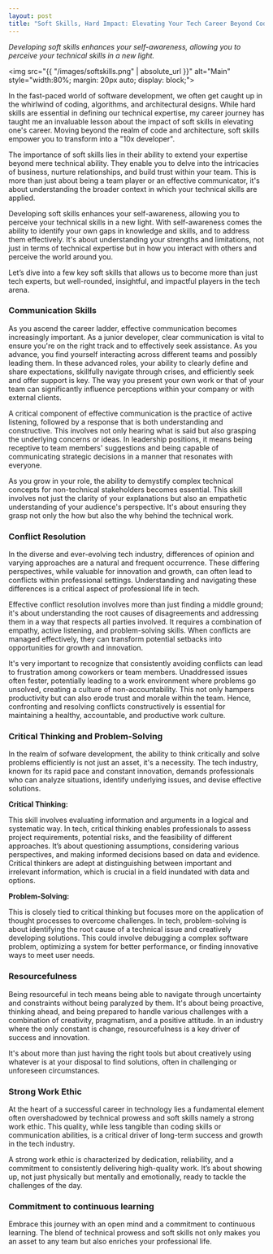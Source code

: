 ```yaml
---
layout: post
title: "Soft Skills, Hard Impact: Elevating Your Tech Career Beyond Codingy"
---
```

_Developing soft skills enhances your self-awareness, allowing you to perceive your technical skills in a new light._

<img src="{{ "/images/softskills.png" | absolute_url }}" alt="Main" style="width:80%; margin: 20px auto; display: block;">

In the fast-paced world of software development, we often get caught up in the whirlwind of coding, algorithms, and architectural designs. While hard skills are essential in defining our technical expertise, my career journey has taught me an invaluable lesson about the impact of soft skills in elevating one's career. Moving beyond the realm of code and architecture, soft skills empower you to transform into a "10x developer".

The importance of soft skills lies in their ability to extend your expertise beyond mere technical ability. They enable you to delve into the intricacies of business, nurture relationships, and build trust within your team. This is more than just about being a team player or an effective communicator, it's about understanding the broader context in which your technical skills are applied.

Developing soft skills enhances your self-awareness, allowing you to perceive your technical skills in a new light. With self-awareness comes the ability to identify your own gaps in knowledge and skills, and to address them effectively. It's about understanding your strengths and limitations, not just in terms of technical expertise but in how you interact with others and perceive the world around you.

Let’s dive into a few key soft skills that allows us to become more than just tech experts, but well-rounded, insightful, and impactful players in the tech arena.

### Communication Skills
As you ascend the career ladder, effective communication becomes increasingly important. As a junior developer, clear communication is vital to ensure you're on the right track and to effectively seek assistance. As you advance, you find yourself interacting across different teams and possibly leading them. In these advanced roles, your ability to clearly define and share expectations, skillfully navigate through crises, and efficiently seek and offer support is key. The way you present your own work or that of your team can significantly influence perceptions within your company or with external clients.

A critical component of effective communication is the practice of active listening, followed by a response that is both understanding and constructive. This involves not only hearing what is said but also grasping the underlying concerns or ideas. In leadership positions, it means being receptive to team members' suggestions and being capable of communicating strategic decisions in a manner that resonates with everyone.

As you grow in your role, the ability to demystify complex technical concepts for non-technical stakeholders becomes essential. This skill involves not just the clarity of your explanations but also an empathetic understanding of your audience's perspective. It's about ensuring they grasp not only the how but also the why behind the technical work.

### Conflict Resolution
In the diverse and ever-evolving tech industry, differences of opinion and varying approaches are a natural and frequent occurrence. These differing perspectives, while valuable for innovation and growth, can often lead to conflicts within professional settings. Understanding and navigating these differences is a critical aspect of professional life in tech.

Effective conflict resolution involves more than just finding a middle ground; it's about understanding the root causes of disagreements and addressing them in a way that respects all parties involved. It requires a combination of empathy, active listening, and problem-solving skills. When conflicts are managed effectively, they can transform potential setbacks into opportunities for growth and innovation.

It's very important to recognize that consistently avoiding conflicts can lead to frustration among coworkers or team members. Unaddressed issues often fester, potentially leading to a work environment where problems go unsolved, creating a culture of non-accountability. This not only hampers productivity but can also erode trust and morale within the team. Hence, confronting and resolving conflicts constructively is essential for maintaining a healthy, accountable, and productive work culture.

### Critical Thinking and Problem-Solving
In the realm of sofware development, the ability to think critically and solve problems efficiently is not just an asset, it's a necessity. The tech industry, known for its rapid pace and constant innovation, demands professionals who can analyze situations, identify underlying issues, and devise effective solutions.

**Critical Thinking:**  

This skill involves evaluating information and arguments in a logical and systematic way. In tech, critical thinking enables professionals to assess project requirements, potential risks, and the feasibility of different approaches. It’s about questioning assumptions, considering various perspectives, and making informed decisions based on data and evidence. Critical thinkers are adept at distinguishing between important and irrelevant information, which is crucial in a field inundated with data and options.

**Problem-Solving:**  

This is closely tied to critical thinking but focuses more on the application of thought processes to overcome challenges. In tech, problem-solving is about identifying the root cause of a technical issue and creatively developing solutions. This could involve debugging a complex software problem, optimizing a system for better performance, or finding innovative ways to meet user needs.

### Resourcefulness
Being resourceful in tech means being able to navigate through uncertainty and constraints without being paralyzed by them. It's about being proactive, thinking ahead, and being prepared to handle various challenges with a combination of creativity, pragmatism, and a positive attitude. In an industry where the only constant is change, resourcefulness is a key driver of success and innovation.

It's about more than just having the right tools but about creatively using whatever is at your disposal to find solutions, often in challenging or unforeseen circumstances.

### Strong Work Ethic
At the heart of a successful career in technology lies a fundamental element often overshadowed by technical prowess and soft skills namely a strong work ethic. This quality, while less tangible than coding skills or communication abilities, is a critical driver of long-term success and growth in the tech industry.

A strong work ethic is characterized by dedication, reliability, and a commitment to consistently delivering high-quality work. It’s about showing up, not just physically but mentally and emotionally, ready to tackle the challenges of the day.

### Commitment to continuous learning
Embrace this journey with an open mind and a commitment to continuous learning. The blend of technical prowess and soft skills not only makes you an asset to any team but also enriches your professional life.
